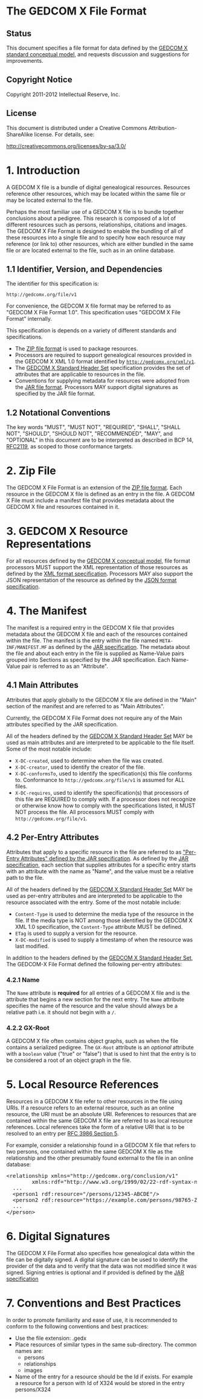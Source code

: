 # The GEDCOM X File Format

## Status

This document specifies a file format for data defined by the [GEDCOM X standard conceptual
model](https://github.com/FamilySearch/gedcomx/blob/master/specifications/conceptual-model-specification.md),
and requests discussion and suggestions for improvements.

## Copyright Notice

Copyright 2011-2012 Intellectual Reserve, Inc.

## License

This document is distributed under a Creative Commons Attribution-ShareAlike license.
For details, see:

http://creativecommons.org/licenses/by-sa/3.0/

# 1. Introduction

A GEDCOM X file is a bundle of digital genealogical resources. Resources reference other resources,
which may be located within the same file or may be located external to the file.

Perhaps the most familiar use of a GEDCOM X file is to bundle together conclusions about a pedigree. This
research is composed of a lot of different resources such as persons, relationships, citations and images.
The GEDCOM X File Format is designed to enable the bundling of all of these resources into a single file
and to specify how each resource may reference (or link to) other resources, which are either
bundled in the same file or are located external to the file, such as in an online database.

## 1.1 Identifier, Version, and Dependencies

The identifier for this specification is:

`http://gedcomx.org/file/v1`

For convenience, the GEDCOM X file format may be referred to as "GEDCOM X File Format 1.0".
This specification uses "GEDCOM X File Format" internally.

This specification is depends on a variety of different standards and specifications.

* The [ZIP file format](http://en.wikipedia.org/wiki/ZIP_file_format) is used to package
  resources.
* Processors are required to support genealogical resources provided in the GEDCOM X XML 1.0
  format identified by [`http://gedcomx.org/xml/v1`](https://github.com/FamilySearch/gedcomx/blob/master/specifications/xml-format-specification.md).
* The [GEDCOM X Standard Header Set](https://github.com/FamilySearch/gedcomx/blob/master/specifications/standard-header-set-specification.md)
  specification provides the set of attributes that are applicable to resources in the file.
* Conventions for supplying metadata for resources were adopted from the
  [JAR file format](http://docs.oracle.com/javase/7/docs/technotes/guides/jar/jar.html). Processors MAY support
  digital signatures as specified by the JAR file format.


## 1.2 Notational Conventions

The key words "MUST", "MUST NOT", "REQUIRED", "SHALL", "SHALL NOT",
"SHOULD", "SHOULD NOT", "RECOMMENDED", "MAY", and "OPTIONAL" in this
document are to be interpreted as described in BCP 14,
[RFC2119](http://tools.ietf.org/html/rfc2119), as scoped to those conformance
targets.

# 2. Zip File

The GEDCOM X File Format is an extension of the [ZIP file format](http://en.wikipedia.org/wiki/ZIP_file_format).
Each resource in the GEDCOM X file is defined as an entry in the file.
A GEDCOM X File must include a manifest file that provides metadata about the GEDCOM X file and resources
contained in it.

# 3. GEDCOM X Resource Representations

For all resources defined by the [GEDCOM X conceptual model](https://github.com/FamilySearch/gedcomx/blob/master/specifications/conceptual-model-specification.md),
file format processors MUST support the XML representation of those resources as defined by the
[XML format specification](https://github.com/FamilySearch/gedcomx/blob/master/specifications/xml-format-specification.md). Processors
MAY also support the JSON representation of the resource as defined by the
[JSON format specification](https://github.com/FamilySearch/gedcomx/blob/master/specifications/json-format-specification.md).

# 4. The Manifest

The manifest is a required entry in the GEDCOM X file that provides metadata about the GEDCOM X file and each of the
resources contained within the file. The manifest is the entry within the file named `META-INF/MANIFEST.MF` as defined
by the [JAR specification](http://docs.oracle.com/javase/7/docs/technotes/guides/jar/jar.html).
The metadata about the file and about each entry in the file
is supplied as Name-Value pairs grouped into Sections as specified by the JAR specification. Each Name-Value pair is referred to as an
"Attribute".

## 4.1 Main Attributes

Attributes that apply globally to the GEDCOM X file are defined in the "Main" section of the manifest and are referred to as "Main Attributes".

Currently, the GEDCOM X File Format does not require any of the Main attributes specified by the JAR specification.

All of the headers defined by the [GEDCOM X Standard Header Set](https://github.com/FamilySearch/gedcomx/blob/master/specifications/standard-header-set-specification.md)
MAY be used as main attributes and are interpreted to be applicable to the file itself. Some of the most notable include:

* `X-DC-created`, used to determine when the file was created.
* `X-DC-creator`, used to identify the creator of the file.
* `X-DC-conformsTo`, used to identify the specification(s) this file conforms to. Conformance to `http://gedcomx.org/file/v1` is assumed for ALL files.
* `X-DC-requires`, used to identify the specification(s) that processors of this file are REQUIRED to comply with. If a processor does not recognize
  or otherwise know how to comply with the specifications listed, it MUST NOT process the file. All processors MUST comply with `http://gedcomx.org/file/v1`.

## 4.2 Per-Entry Attributes

Attributes that apply to a specific resource in the file are referred to as
["Per-Entry Attributes" defined by the JAR specification](http://docs.oracle.com/javase/7/docs/technotes/guides/jar/jar.html#Per-Entry_Attributes).
As defined by the [JAR specification](http://docs.oracle.com/javase/7/docs/technotes/guides/jar/jar.html#JAR_Manifest), each section that supplies attributes
for a specific entry starts with an attribute with the name as "Name", and the value must be a relative path
to the file.

All of the headers defined by the [GEDCOM X Standard Header Set](https://github.com/FamilySearch/gedcomx/blob/master/specifications/standard-header-set-specification.md)
MAY be used as per-entry attributes and are interpreted to be applicable to the resource associated with the entry. Some of the most notable include:

* `Content-Type` is used to determine the media type of the resource in the file. If the media type is NOT among those identified by the GEDCOM X XML
  1.0 specification, the `Content-Type` attribute MUST be defined.
* `ETag` is used to supply a version for the resource.
* `X-DC-modified` is used to supply a timestamp of when the resource was last modified.

In addition to the headers defined by the [GEDCOM X Standard Header Set](https://github.com/FamilySearch/gedcomx/blob/master/specifications/standard-header-set-specification.md),
The GEDCOM-X File Format defined the following per-entry attributes:

### 4.2.1 Name

The `Name` attribute is **required** for all entries of a GEDCOM X file and is the attribute that begins a new section for the next entry.
The `Name` attribute specifies the name of the resource and the value should always be a relative path i.e. it should not begin with a `/`.

### 4.2.2 GX-Root

A GEDCOM X file often contains object graphs, such as when the file contains a serialized pedigree. The `GX-Root` attribute is an _optional_ attribute
with a `boolean` value ("true" or "false") that is used to hint that the entry is to be considered a root of an object graph in the file.

# 5. Local Resource References

Resources in a GEDCOM X file refer to other resources in the file using URIs. If a resource refers to an external resource, such
as an online resource, the URI must be an absolute URI. References to resources that are contained within the same GEDCOM X file
are referred to as local resource references. Local references take the form of a relative URI that is to be resolved to an entry per
[RFC 3986 Section 5](http://tools.ietf.org/html/rfc3986#section-5).

For example, consider a relationship found in a GEDCOM X file that refers to two persons, one contained within the same GEDCOM X
file as the relationship and the other presumably found external to the file in an online database:

<pre class="prettyprint lang-xml">
&lt;relationship xmlns="http://gedcomx.org/conclusion/v1"
        xmlns:rdf="http://www.w3.org/1999/02/22-rdf-syntax-ns#">
  ...
  &lt;person1 rdf:resource="/persons/12345-ABCDE"/>
  &lt;person2 rdf:resource="https://example.com/persons/98765-ZYXWV"/>
  ...
&lt;/person>
</pre>

# 6. Digital Signatures

The GEDCOM X File Format also specifies how genealogical data within the file can be digitally signed. A
digital signature can be used to identify the provider of the data and to verify that the data was not
modified since it was signed. Signing entries is optional and if provided is defined
by the [JAR specification](http://docs.oracle.com/javase/7/docs/technotes/guides/jar/jar.html)

# 7. Conventions and Best Practices

In order to promote familiarity and ease of use, it is recommended to conform to the following conventions and best practices:

* Use the file extension: .gedx
* Place resources of similar types in the same sub-directory. The common names are:
  - persons
  - relationships
  - images
* Name of the entry for a resource should be the Id if exists. For example a resource for a person with Id of X324 would be stored in the entry persons/X324